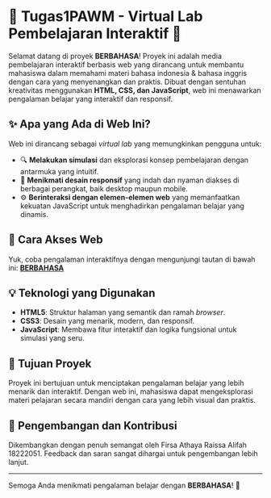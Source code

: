 # 🌟 Tugas1PAWM - Virtual Lab Pembelajaran Interaktif 🌟

Selamat datang di proyek **BERBAHASA**! Proyek ini adalah media pembelajaran interaktif berbasis web yang dirancang untuk membantu mahasiswa dalam memahami materi bahasa indonesia & bahasa inggris dengan cara yang menyenangkan dan praktis. Dibuat dengan sentuhan kreativitas menggunakan **HTML, CSS, dan JavaScript**, web ini menawarkan pengalaman belajar yang interaktif dan responsif.

## ✨ Apa yang Ada di Web Ini?
Web ini dirancang sebagai *virtual lab* yang memungkinkan pengguna untuk:
- 🔍 **Melakukan simulasi** dan eksplorasi konsep pembelajaran dengan antarmuka yang intuitif.
- 🎨 **Menikmati desain responsif** yang indah dan nyaman diakses di berbagai perangkat, baik desktop maupun mobile.
- ⚙️ **Berinteraksi dengan elemen-elemen web** yang memanfaatkan kekuatan JavaScript untuk menghadirkan pengalaman belajar yang dinamis.

## 🚀 Cara Akses Web
Yuk, coba pengalaman interaktifnya dengan mengunjungi tautan di bawah ini:
**[BERBAHASA](https://firsaaa.github.io/Tugas1PAWM/login.html)**

## 💡 Teknologi yang Digunakan
- **HTML5**: Struktur halaman yang semantik dan ramah *browser*.
- **CSS3**: Desain yang menarik, modern, dan responsif.
- **JavaScript**: Membawa fitur interaktif dan logika fungsional untuk simulasi yang seru.

## 🎯 Tujuan Proyek
Proyek ini bertujuan untuk menciptakan pengalaman belajar yang lebih menarik dan interaktif. Dengan web ini, mahasiswa dapat mengeksplorasi materi pelajaran secara mandiri dengan cara yang lebih visual dan praktis.

## 🔧 Pengembangan dan Kontribusi
Dikembangkan dengan penuh semangat oleh Firsa Athaya Raissa Alifah 18222051. Feedback dan saran sangat dihargai untuk pengembangan lebih lanjut. 

---

Semoga Anda menikmati pengalaman belajar dengan **BERBAHASA**! 🌱
